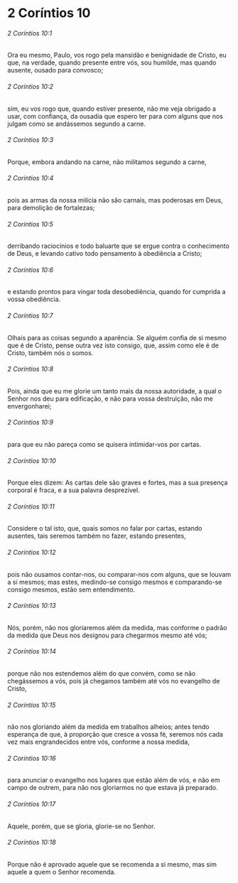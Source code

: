 # 2 Coríntios 10

###### 2 Coríntios 10:1

Ora eu mesmo, Paulo, vos rogo pela mansidão e benignidade de Cristo, eu que, na verdade, quando presente entre vós, sou humilde, mas quando ausente, ousado para convosco;

###### 2 Coríntios 10:2

sim, eu vos rogo que, quando estiver presente, não me veja obrigado a usar, com confiança, da ousadia que espero ter para com alguns que nos julgam como se andássemos segundo a carne.

###### 2 Coríntios 10:3

Porque, embora andando na carne, não militamos segundo a carne,

###### 2 Coríntios 10:4

pois as armas da nossa milícia não são carnais, mas poderosas em Deus, para demolição de fortalezas;

###### 2 Coríntios 10:5

derribando raciocínios e todo baluarte que se ergue contra o conhecimento de Deus, e levando cativo todo pensamento à obediência a Cristo;

###### 2 Coríntios 10:6

e estando prontos para vingar toda desobediência, quando for cumprida a vossa obediência.

###### 2 Coríntios 10:7

Olhais para as coisas segundo a aparência. Se alguém confia de si mesmo que é de Cristo, pense outra vez isto consigo, que, assim como ele é de Cristo, também nós o somos.

###### 2 Coríntios 10:8

Pois, ainda que eu me glorie um tanto mais da nossa autoridade, a qual o Senhor nos deu para edificação, e não para vossa destruição, não me envergonharei;

###### 2 Coríntios 10:9

para que eu não pareça como se quisera intimidar-vos por cartas.

###### 2 Coríntios 10:10

Porque eles dizem: As cartas dele são graves e fortes, mas a sua presença corporal é fraca, e a sua palavra desprezível.

###### 2 Coríntios 10:11

Considere o tal isto, que, quais somos no falar por cartas, estando ausentes, tais seremos também no fazer, estando presentes,

###### 2 Coríntios 10:12

pois não ousamos contar-nos, ou comparar-nos com alguns, que se louvam a si mesmos; mas estes, medindo-se consigo mesmos e comparando-se consigo mesmos, estão sem entendimento.

###### 2 Coríntios 10:13

Nós, porém, não nos gloriaremos além da medida, mas conforme o padrão da medida que Deus nos designou para chegarmos mesmo até vós;

###### 2 Coríntios 10:14

porque não nos estendemos além do que convém, como se não chegássemos a vós, pois já chegamos também até vós no evangelho de Cristo,

###### 2 Coríntios 10:15

não nos gloriando além da medida em trabalhos alheios; antes tendo esperança de que, à proporção que cresce a vossa fé, seremos nós cada vez mais engrandecidos entre vós, conforme a nossa medida,

###### 2 Coríntios 10:16

para anunciar o evangelho nos lugares que estão além de vós, e não em campo de outrem, para não nos gloriarmos no que estava já preparado.

###### 2 Coríntios 10:17

Aquele, porém, que se gloria, glorie-se no Senhor.

###### 2 Coríntios 10:18

Porque não é aprovado aquele que se recomenda a si mesmo, mas sim aquele a quem o Senhor recomenda.

